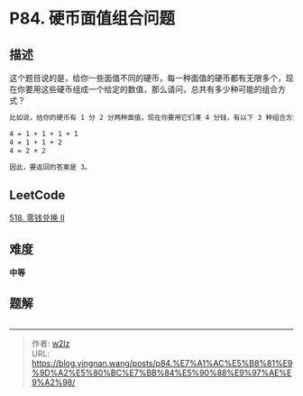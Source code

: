 # P84. 硬币面值组合问题


<!--more-->

## 描述

这个题目说的是，给你一些面值不同的硬币，每一种面值的硬币都有无限多个，现在你要用这些硬币组成一个给定的数值，那么请问，总共有多少种可能的组合方式？

```markdown
比如说，给你的硬币有 1 分 2 分两种面值，现在你要用它们凑 4 分钱，有以下 3 种组合方式：

4 = 1 + 1 + 1 + 1
4 = 1 + 1 + 2
4 = 2 + 2

因此，要返回的答案是 3。
```

## LeetCode

[518. 零钱兑换 II](https://leetcode.cn/problems/coin-change-ii/description/)

## 难度

**中等**

## 题解

```java

```


---

> 作者: [w2lz](https://github.com/w2lz)  
> URL: https://blog.yingnan.wang/posts/p84.%E7%A1%AC%E5%B8%81%E9%9D%A2%E5%80%BC%E7%BB%84%E5%90%88%E9%97%AE%E9%A2%98/  

